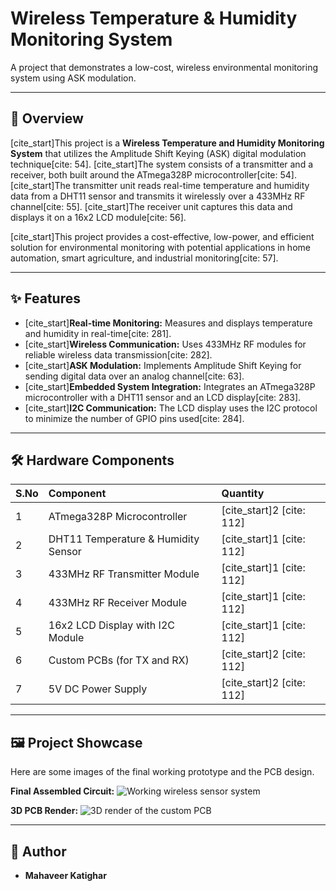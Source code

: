 # Wireless Temperature & Humidity Monitoring System

A project that demonstrates a low-cost, wireless environmental monitoring system using ASK modulation.

---

## 📝 Overview

[cite_start]This project is a **Wireless Temperature and Humidity Monitoring System** that utilizes the Amplitude Shift Keying (ASK) digital modulation technique[cite: 54]. [cite_start]The system consists of a transmitter and a receiver, both built around the ATmega328P microcontroller[cite: 54]. [cite_start]The transmitter unit reads real-time temperature and humidity data from a DHT11 sensor and transmits it wirelessly over a 433MHz RF channel[cite: 55]. [cite_start]The receiver unit captures this data and displays it on a 16x2 LCD module[cite: 56].

[cite_start]This project provides a cost-effective, low-power, and efficient solution for environmental monitoring with potential applications in home automation, smart agriculture, and industrial monitoring[cite: 57].

---

## ✨ Features

* [cite_start]**Real-time Monitoring:** Measures and displays temperature and humidity in real-time[cite: 281].
* [cite_start]**Wireless Communication:** Uses 433MHz RF modules for reliable wireless data transmission[cite: 282].
* [cite_start]**ASK Modulation:** Implements Amplitude Shift Keying for sending digital data over an analog channel[cite: 63].
* [cite_start]**Embedded System Integration:** Integrates an ATmega328P microcontroller with a DHT11 sensor and an LCD display[cite: 283].
* [cite_start]**I2C Communication:** The LCD display uses the I2C protocol to minimize the number of GPIO pins used[cite: 284].

---

## 🛠️ Hardware Components

| S.No | Component | Quantity |
| :--- | :--- | :--- |
| 1 | ATmega328P Microcontroller | [cite_start]2 [cite: 112] |
| 2 | DHT11 Temperature & Humidity Sensor | [cite_start]1 [cite: 112] |
| 3 | 433MHz RF Transmitter Module | [cite_start]1 [cite: 112] |
| 4 | 433MHz RF Receiver Module | [cite_start]1 [cite: 112] |
| 5 | 16x2 LCD Display with I2C Module | [cite_start]1 [cite: 112] |
| 6 | Custom PCBs (for TX and RX) | [cite_start]2 [cite: 112] |
| 7 | 5V DC Power Supply | [cite_start]2 [cite: 112] |

---

## 🖼️ Project Showcase

Here are some images of the final working prototype and the PCB design.

**Final Assembled Circuit:**
![Working wireless sensor system](images/WhatsApp%20Image%202025-07-22%20at%2017.52.16_9dddf21d.jpg)

**3D PCB Render:**
![3D render of the custom PCB](images/Screenshot%202025-07-22%20175545.png)

---

## 👤 Author

* **Mahaveer Katighar**
